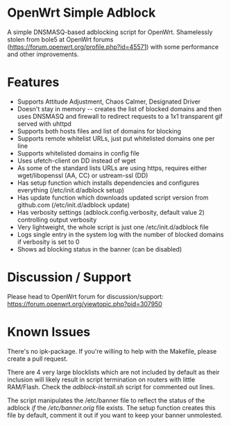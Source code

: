 # OpenWrt Simple Adblock
A simple DNSMASQ-based adblocking script for OpenWrt. Shamelessly stolen from bole5 at OpenWrt forums (https://forum.openwrt.org/profile.php?id=45571) with some performance and other improvements.

# Features
- Supports Attitude Adjustment, Chaos Calmer, Designated Driver
- Doesn't stay in memory -- creates the list of blocked domains and then uses DNSMASQ and firewall to redirect requests to a 1x1 transparent gif served with uhttpd
- Supports both hosts files and list of domains for blocking
- Supports remote whitelist URLs, just put whitelisted domains one per line
- Supports whitelisted domains in config file
- Uses ufetch-client on DD instead of wget
- As some of the standard lists URLs are using https, requires either wget/libopenssl (AA, CC) or ustream-ssl (DD)
- Has setup function which installs dependencies and configures everything (/etc/init.d/adblock setup)
- Has update function which downloads updated script version from github.com (/etc/init.d/adblock update)
- Has verbosity settings (adblock.config.verbosity, default value 2) controlling output verbosity
- Very lightweight, the whole script is just one /etc/init.d/adblock file
- Logs single entry in the system log with the number of blocked domains if verbosity is set to 0
- Shows ad blocking status in the banner (can be disabled)

# Discussion / Support
Please head to OpenWrt forum for discussion/support: https://forum.openwrt.org/viewtopic.php?pid=307950

# Known Issues
There's no ipk-package. If you're willing to help with the Makefile, please create a pull request.

There are 4 very large blocklists which are not included by default as their inclusion will likely result in script termination on routers with little RAM/Flash. Check the *adblock-install.sh* script for commented out lines.

The script manipulates the /etc/banner file to reflect the status of the adblock _if_ the */etc/banner.orig* file exists. The setup function creates this file by default, comment it out if you want to keep your banner unmolested.
